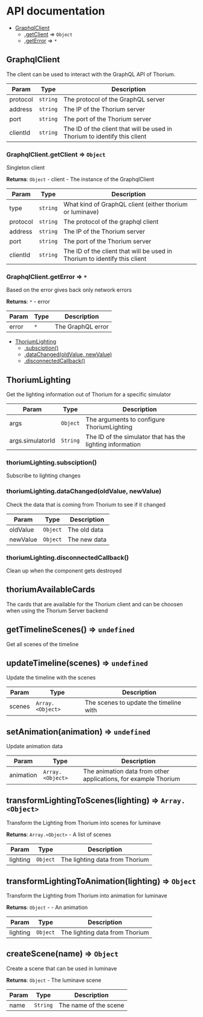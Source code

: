 # API documentation


* [GraphqlClient](#module_GraphqlClient)
    * [.getClient](#module_GraphqlClient.getClient) ⇒ <code>Object</code>
    * [.getError](#module_GraphqlClient.getError) ⇒ <code>\*</code>

<a name="module_GraphqlClient"></a>

## GraphqlClient
The client can be used to interact with the GraphQL API of Thorium.


| Param | Type | Description |
| --- | --- | --- |
| protocol | <code>string</code> | The protocol of the GraphQL server |
| address | <code>string</code> | The IP of the Thorium server |
| port | <code>string</code> | The port of the Thorium server |
| clientId | <code>string</code> | The ID of the client that will be used in Thorium to identify this client |

<a name="module_GraphqlClient.getClient"></a>

### GraphqlClient.getClient ⇒ <code>Object</code>
Singleton client

**Returns**: <code>Object</code> - client - The instance of the GraphqlClient  

| Param | Type | Description |
| --- | --- | --- |
| type | <code>string</code> | What kind of GraphQL client (either thorium or luminave) |
| protocol | <code>string</code> | The protocol of the graphql client |
| address | <code>string</code> | The IP of the Thorium server |
| port | <code>string</code> | The port of the Thorium server |
| clientId | <code>string</code> | The ID of the client that will be used in Thorium to identify this client |

<a name="module_GraphqlClient.getError"></a>

### GraphqlClient.getError ⇒ <code>\*</code>
Based on the error gives back only network errors

**Returns**: <code>\*</code> - error  

| Param | Type | Description |
| --- | --- | --- |
| error | <code>\*</code> | The GraphQL error |


* [ThoriumLighting](#module_ThoriumLighting)
    * [.subsciption()](#module_ThoriumLighting+subsciption)
    * [.dataChanged(oldValue, newValue)](#module_ThoriumLighting+dataChanged)
    * [.disconnectedCallback()](#module_ThoriumLighting+disconnectedCallback)

<a name="module_ThoriumLighting"></a>

## ThoriumLighting
Get the lighting information out of Thorium for a specific simulator


| Param | Type | Description |
| --- | --- | --- |
| args | <code>Object</code> | The arguments to configure ThoriumLighting |
| args.simulatorId | <code>String</code> | The ID of the simulator that has the lighting information |

<a name="module_ThoriumLighting+subsciption"></a>

### thoriumLighting.subsciption()
Subscribe to lighting changes

<a name="module_ThoriumLighting+dataChanged"></a>

### thoriumLighting.dataChanged(oldValue, newValue)
Check the data that is coming from Thorium to see if it changed


| Param | Type | Description |
| --- | --- | --- |
| oldValue | <code>Object</code> | The old data |
| newValue | <code>Object</code> | The new data |

<a name="module_ThoriumLighting+disconnectedCallback"></a>

### thoriumLighting.disconnectedCallback()
Clean up when the component gets destroyed

<a name="thoriumAvailableCards"></a>

## thoriumAvailableCards
The cards that are available for the Thorium client and can be choosen
when using the Thorium Server backend

<a name="getTimelineScenes"></a>

## getTimelineScenes() ⇒ <code>undefined</code>
Get all scenes of the timeline

<a name="updateTimeline"></a>

## updateTimeline(scenes) ⇒ <code>undefined</code>
Update the timeline with the scenes


| Param | Type | Description |
| --- | --- | --- |
| scenes | <code>Array.&lt;Object&gt;</code> | The scenes to update the timeline with |

<a name="setAnimation"></a>

## setAnimation(animation) ⇒ <code>undefined</code>
Update animation data


| Param | Type | Description |
| --- | --- | --- |
| animation | <code>Array.&lt;Object&gt;</code> | The animation data from other applications, for example Thorium |

<a name="transformLightingToScenes"></a>

## transformLightingToScenes(lighting) ⇒ <code>Array.&lt;Object&gt;</code>
Transform the Lighting from Thorium into scenes for luminave

**Returns**: <code>Array.&lt;Object&gt;</code> - A list of scenes  

| Param | Type | Description |
| --- | --- | --- |
| lighting | <code>Object</code> | The lighting data from Thorium |

<a name="transformLightingToAnimation"></a>

## transformLightingToAnimation(lighting) ⇒ <code>Object</code>
Transform the Lighting from Thorium into animation for luminave

**Returns**: <code>Object</code> - - An animation  

| Param | Type | Description |
| --- | --- | --- |
| lighting | <code>Object</code> | The lighting data from Thorium |

<a name="createScene"></a>

## createScene(name) ⇒ <code>Object</code>
Create a scene that can be used in luminave

**Returns**: <code>Object</code> - The luminave scene  

| Param | Type | Description |
| --- | --- | --- |
| name | <code>String</code> | The name of the scene |


